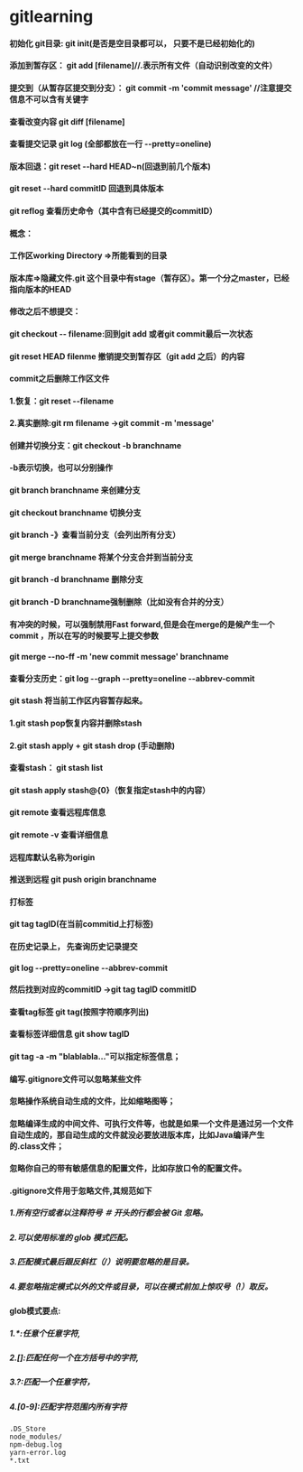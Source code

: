 # gitlearning

#### 初始化 git目录: git init(是否是空目录都可以， 只要不是已经初始化的)
#### 添加到暂存区： git add [filename]//.表示所有文件（自动识别改变的文件）
#### 提交到（从暂存区提交到分支）： git commit -m 'commit message' //注意提交信息不可以含有关键字
#### 查看改变内容 git diff [filename]
#### 查看提交记录  git log   (全部都放在一行 --pretty=oneline)
#### 版本回退：git reset --hard HEAD~n(回退到前几个版本)
#### git reset --hard commitID  回退到具体版本
#### git reflog 查看历史命令（其中含有已经提交的commitID）
#### 概念：
#### 工作区working Directory =>所能看到的目录
#### 版本库=>隐藏文件.git   这个目录中有stage（暂存区）。第一个分之master，已经指向版本的HEAD
#### 修改之后不想提交：
#### git checkout -- filename:回到git add 或者git commit最后一次状态
#### git reset HEAD filenme  撤销提交到暂存区（git add 之后）的内容
#### commit之后删除工作区文件
#### 1.恢复：git reset --filename
#### 2.真实删除:git rm filename ->git commit -m 'message'
####  创建并切换分支：git checkout -b branchname
#### -b表示切换，也可以分别操作
#### git branch branchname 来创建分支
#### git checkout branchname 切换分支
#### git branch -》查看当前分支（会列出所有分支）
#### git merge branchname  将某个分支合并到当前分支
#### git branch -d branchname 删除分支
#### git branch -D branchname强制删除（比如没有合并的分支）
#### 有冲突的时候，可以强制禁用Fast forward,但是会在merge的是候产生一个commit ，所以在写的时候要写上提交参数
#### git merge --no-ff -m 'new commit message' branchname
#### 查看分支历史：git log --graph --pretty=oneline --abbrev-commit
#### git stash 将当前工作区内容暂存起来。
#### 1.git stash pop恢复内容并删除stash
#### 2.git stash apply + git stash drop (手动删除)
#### 查看stash： git stash list
#### git stash apply stash@{0}（恢复指定stash中的内容）
#### git remote 查看远程库信息
#### git remote -v 查看详细信息
#### 远程库默认名称为origin 
#### 推送到远程 git push origin branchname
#### 打标签  
#### git tag tagID(在当前commitid上打标签)
#### 在历史记录上， 先查询历史记录提交
#### git log --pretty=oneline --abbrev-commit
#### 然后找到对应的commitID  ->git tag tagID commitID
#### 查看tag标签  git tag(按照字符顺序列出)
#### 查看标签详细信息 git show tagID
#### git tag -a <tagname> -m "blablabla..."可以指定标签信息；
#### 编写.gitignore文件可以忽略某些文件
#### 忽略操作系统自动生成的文件，比如缩略图等；
#### 忽略编译生成的中间文件、可执行文件等，也就是如果一个文件是通过另一个文件自动生成的，那自动生成的文件就没必要放进版本库，比如Java编译产生的.class文件；
#### 忽略你自己的带有敏感信息的配置文件，比如存放口令的配置文件。
#### .gitignore文件用于忽略文件,其规范如下
##### 1.所有空行或者以注释符号 ＃ 开头的行都会被 Git 忽略。
##### 2.可以使用标准的 glob 模式匹配。
##### 3.匹配模式最后跟反斜杠（/）说明要忽略的是目录。
##### 4.要忽略指定模式以外的文件或目录，可以在模式前加上惊叹号（!）取反。

#### glob模式要点:

##### 1.*:任意个任意字符,
##### 2.[]:匹配任何一个在方括号中的字符,
##### 3.?:匹配一个任意字符，
##### 4.[0-9]:匹配字符范围内所有字符

```
.DS_Store
node_modules/
npm-debug.log
yarn-error.log
*.txt
```




